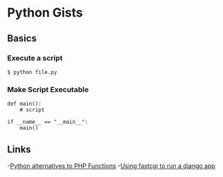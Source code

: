 # Python Gists

## Basics 

### Execute a script

    $ python file.py

### Make Script Executable

    def main():
        # script

    if __name__ == "__main__":
        main()


## Links
-[Python alternatives to PHP Functions](http://www.php2python.com/)
-[Using fastcgi to run a django app](http://support.hostgator.com/articles/django-with-fastcgi)